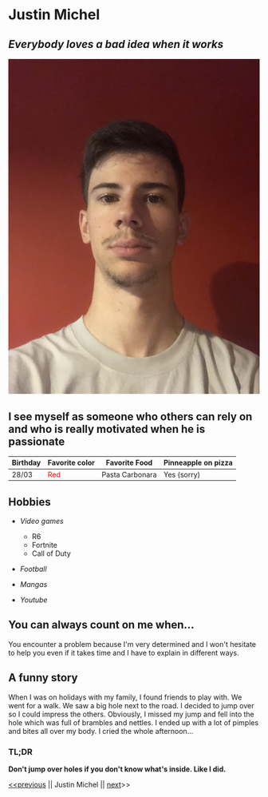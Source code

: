# Justin Michel
## *Everybody loves a bad idea when it works*
![My professional photo](My-professional-photo.jpg)
## I see myself as someone who others can rely on and who is really motivated when he is passionate
| Birthday | Favorite color | Favorite Food | Pinneapple on pizza |
| ----------- | ----------- | ----------- | -----------
| 28/03 | <span style = "color:red;"> Red </span> | Pasta Carbonara | Yes (sorry)

 ## Hobbies 
- *Video games*
    * R6
    * Fortnite
    * Call of Duty
    
- *Football*
- *Mangas* 
- *Youtube*

## You can always count on me when...

You encounter a problem because 
  I'm very determined and I won't hesitate to help you even if it takes time and I have to explain in different ways.
  
## A funny story

When I was on holidays with my family, I found friends to play with. We went for a walk. We saw a big hole next to the road. I decided to jump over so I could impress the others. Obviously, I missed my jump and fell into the hole which was full of brambles and nettles. I ended up with a lot of pimples and bites all over my body. I cried the whole afternoon...

### TL;DR

**Don't jump over holes if you don't know what's inside. Like I did.** 

[<<previous](https://github.com/Pierremarien/markdown-challenge) || Justin Michel || [next](https://github.com/robpiot/markdown-challenge)>>
